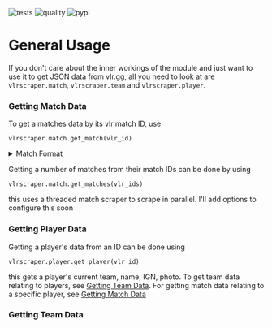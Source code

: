 ![tests](https://github.com/A21-Software/VLRScraper/actions/workflows/test.yml/badge.svg)
![quality](https://github.com/A21-Software/VLRScraper/actions/workflows/quality.yml/badge.svg)
![pypi](https://img.shields.io/pypi/v/vlrscraper)

# General Usage

If you don't care about the inner workings of the module and just want to use it to get JSON data from vlr.gg, all you
need to look at are `vlrscraper.match`, `vlrscraper.team` and `vlrscraper.player`.

### Getting Match Data

To get a matches data by its vlr match ID, use
```
vlrscraper.match.get_match(vlr_id)
```

<details>
<summary>Match Format</summary>
{vlr_id: {
  }
}
</details>

Getting a number of matches from their match IDs can be done by using
```
vlrscraper.match.get_matches(vlr_ids)
```

this uses a threaded match scraper to scrape in parallel. I'll add options to configure this soon

### Getting Player Data

Getting a player's data from an ID can be done using
```
vlrscraper.player.get_player(vlr_id)
```
this gets a player's current team, name, IGN, photo. To get team data relating to players, see [Getting Team Data](#getting-team-data).
For getting match data relating to a specific player, see [Getting Match Data](#getting-match-data)

### Getting Team Data

